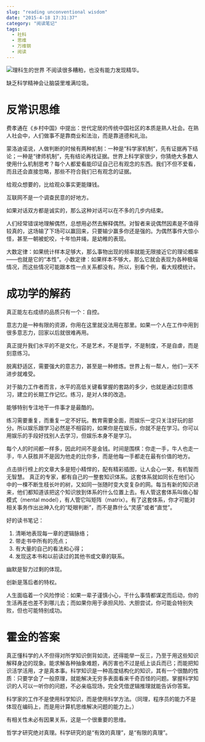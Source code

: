 ```yaml
---
slug: "reading unconventional wisdom"
date: "2015-4-18 17:31:37"
category: "阅读笔记"
tags:
  - 社科
  - 思维
  - 万维钢
  - 阅读
---
```


![理科生的世界](/images/wanwan.png)
不阅读很多糟粕，也没有能力发现精华。

缺乏科学精神会让脑袋里堆满垃圾。

# 反常识思维

费孝通在《乡村中国》中提出：世代定居的传统中国社区的本质是熟人社会。在熟人社会中，人们做事不是靠商业和法治，而是靠道德和礼治。

蒙洛迪诺说，人做判断的时候有两种机制：一种是“科学家机制”，先有证据再下结论；一种是“律师机制”，先有结论再找证据。世界上科学家很少，你猜绝大多数人使用什么机制思考？每个人都爱看能印证自己已有观念的东西。我们不但不爱看，而且还会直接忽略，那些不符合我们已有观念的证据。

给观众想要的，比给观众事实更能赚钱。

互联网不是一个调查民意的好地方。

如果对话双方都是诚实的，那么这种对话可以在不多的几步内结束。

人们经常错误地理解偶然，总想用必然去解释偶然。对智者来说偶然因素是不值得较真的，这场输了下场可以赢回来，只要输少赢多你还是强的。为偶然事件大惊小怪，甚至一朝被蛇咬，十年怕井绳，是幼稚的表现。

大数定律：如果统计样本足够大，那么事物出现的频率就能无限接近它的理论概率——也就是它的“本性”。小数定律：如果样本不够大，那么它就会表现为各种极端情况，而这些情况可能跟本性一点关系都没有。所以，别看个例，看大规模统计。

# 成功学的解药

真正能左右成绩的品质只有一个：自控。

意志力是一种有限的资源，你用在这里就没法用在那里。如果一个人在工作中用到很多意志力，回家以后就很难再用。

真正提升我们水平的不是文化，不是艺术，不是哲学，不是制度，不是自虐，而是刻意练习。

脱离舒适区，需要强大的意志力，甚至是一种修炼。世界上有一帮人，他们一天不进步就难受。

对于脑力工作者而言，水平的高低关键看掌握的套路的多少，也就是通过刻意练习，建立的长期工作记忆。练习，是对人体的改造。

能够特别专注地干一件事才是最酷的。

练习需要重复，而重复一定不好玩。教育需要全面，而娱乐一定只关注好玩的部分。所以娱乐跟学习必然是不相容的，如果你是在娱乐，你就不是在学习。你可以用娱乐的手段好找别人去学习，但娱乐本身不是学习。

每个人的时间都一样多，因此时间不是金钱。时间是围棋：你走一手，牛人也走一手，牛人获胜并不是因为他走的比你多，而是他每一手都走在最有价值的地方。

点击排行榜上的文章大多是短小精悍的，配有精彩插图，让人会心一笑，有机智而无智慧。
真正的专家，都有自己的一整套知识体系。这套体系就如同长在他们心中的一棵不断生枝长叶的树，又如同一张随时变大变复杂的网。每当有新的知识进来，他们都知道该把这个知识放到体系的什么位置上去。有人管这套体系叫做心智模式（mental model），有人管它叫矩阵（matrix）。有了这套体系，你才可能对相关事务作出出神入化的“眨眼判断”，而不是靠什么“灵感”或者“直觉”。

好的读书笔记：

1. 清晰地表现每一章的逻辑脉络；
2. 带走书中所有的亮点；
3. 有大量的自己的看法和心得；
4. 发现这本书和以前读过的其他书或文章的联系。

幽默是智力过剩的体现。

创新是落后者的特权。

人生面临着一个风险悖论：如果一辈子谨慎小心，干什么事情都谋定而后动，你的生活再差也差不到哪儿去；而如果你用于承担风险、大胆尝试，你可能会特别失败，但也可能特别成功。

# 霍金的答案

真正懂科学的人不但得对所学知识倒背如流，还得能举一反三，乃至于用这些知识解释身边的现象。能求解各种抽象难题，再厉害也不过是纸上谈兵而已；而能把知识活学活用，才是真本事。科学知识是一种高度结构化的知识，其有一个很酷的性质：只要学会了一般原理，就能解决无穷多表面看来千奇百怪的问题。掌握科学知识的人可以一听你的问题，不必亲临现场，完全凭借逻辑推理就能告诉你答案。

科学家的工作不是使用科学知识，而是使用科学方法。（同理，程序员的能力不是体现在编码上，而是用计算机思维解决问题的能力上。）

有相关性未必有因果关系，这是一个很重要的思维。

哲学才研究绝对真理。科学研究的是“有效的真理”，是“有限的真理”。

